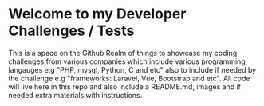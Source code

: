 [//]: <> (// This is confusing, I KNOW, so let me explain it to you :grin:)


# Welcome to my Developer Challenges / Tests 
This is a space on the Github Realm of things to showcase my coding challenges from various companies 
which include various programming langauges e.g "PHP, mysql, Python, C and etc" also to include if 
needed by the challenge e.g "frameworks: Laravel, Vue, Bootstrap and etc". All code will live
here in this repo and also include a README.md, images and if needed extra materials with instructions.


